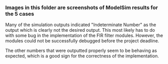 ### Images in this folder are screenshots of ModelSim results for the 5 cases

Many of the simulation outputs indicated "Indeterminate Number" as the output which is clearly not the desired output. This most likely has to do with some bug in the implementation of the FIR filter modules. However, the modules could not be successfully debugged before the project deadline.

The other numbers that were outputted properly seem to be behaving as expected, which is a good sign for the correctness of the implementation.
